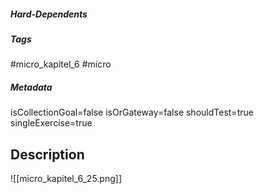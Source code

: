 ##### Hard-Dependents

##### Tags

#micro_kapitel_6
#micro

##### Metadata

isCollectionGoal=false
isOrGateway=false
shouldTest=true
singleExercise=true

## Description

![[micro_kapitel_6_25.png]]
